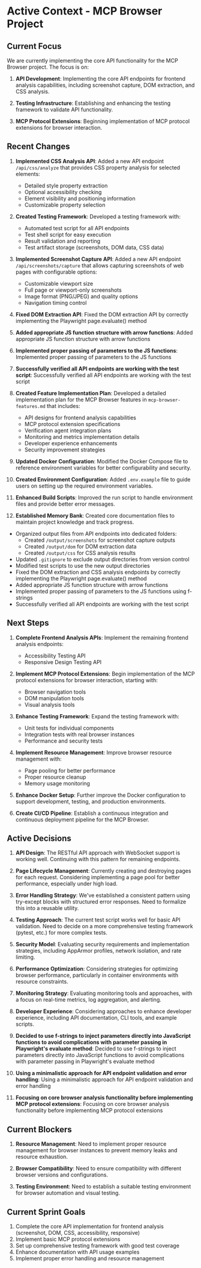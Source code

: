 # Active Context - MCP Browser Project

## Current Focus

We are currently implementing the core API functionality for the MCP Browser project. The focus is on:

1. **API Development**: Implementing the core API endpoints for frontend analysis capabilities, including screenshot capture, DOM extraction, and CSS analysis.

2. **Testing Infrastructure**: Establishing and enhancing the testing framework to validate API functionality.

3. **MCP Protocol Extensions**: Beginning implementation of MCP protocol extensions for browser interaction.

## Recent Changes

1. **Implemented CSS Analysis API**: Added a new API endpoint `/api/css/analyze` that provides CSS property analysis for selected elements:
   - Detailed style property extraction
   - Optional accessibility checking
   - Element visibility and positioning information
   - Customizable property selection

2. **Created Testing Framework**: Developed a testing framework with:
   - Automated test script for all API endpoints
   - Test shell script for easy execution
   - Result validation and reporting
   - Test artifact storage (screenshots, DOM data, CSS data)

3. **Implemented Screenshot Capture API**: Added a new API endpoint `/api/screenshots/capture` that allows capturing screenshots of web pages with configurable options:
   - Customizable viewport size
   - Full page or viewport-only screenshots
   - Image format (PNG/JPEG) and quality options
   - Navigation timing control

4. **Fixed DOM Extraction API**: Fixed the DOM extraction API by correctly implementing the Playwright page.evaluate() method
5. **Added appropriate JS function structure with arrow functions**: Added appropriate JS function structure with arrow functions
6. **Implemented proper passing of parameters to the JS functions**: Implemented proper passing of parameters to the JS functions
7. **Successfully verified all API endpoints are working with the test script**: Successfully verified all API endpoints are working with the test script

8. **Created Feature Implementation Plan**: Developed a detailed implementation plan for the MCP Browser features in `mcp-browser-features.md` that includes:
   - API designs for frontend analysis capabilities
   - MCP protocol extension specifications
   - Verification agent integration plans
   - Monitoring and metrics implementation details
   - Developer experience enhancements
   - Security improvement strategies

9. **Updated Docker Configuration**: Modified the Docker Compose file to reference environment variables for better configurability and security.

10. **Created Environment Configuration**: Added `.env.example` file to guide users on setting up the required environment variables.

11. **Enhanced Build Scripts**: Improved the run script to handle environment files and provide better error messages.

12. **Established Memory Bank**: Created core documentation files to maintain project knowledge and track progress.

- Organized output files from API endpoints into dedicated folders:
  - Created `/output/screenshots` for screenshot capture outputs
  - Created `/output/dom` for DOM extraction data 
  - Created `/output/css` for CSS analysis results
- Updated `.gitignore` to exclude output directories from version control
- Modified test scripts to use the new output directories
- Fixed the DOM extraction and CSS analysis endpoints by correctly implementing the Playwright page.evaluate() method
- Added appropriate JS function structure with arrow functions
- Implemented proper passing of parameters to the JS functions using f-strings
- Successfully verified all API endpoints are working with the test script

## Next Steps

1. **Complete Frontend Analysis APIs**: Implement the remaining frontend analysis endpoints:
   - Accessibility Testing API
   - Responsive Design Testing API

2. **Implement MCP Protocol Extensions**: Begin implementation of the MCP protocol extensions for browser interaction, starting with:
   - Browser navigation tools
   - DOM manipulation tools
   - Visual analysis tools

3. **Enhance Testing Framework**: Expand the testing framework with:
   - Unit tests for individual components
   - Integration tests with real browser instances
   - Performance and security tests

4. **Implement Resource Management**: Improve browser resource management with:
   - Page pooling for better performance
   - Proper resource cleanup
   - Memory usage monitoring

5. **Enhance Docker Setup**: Further improve the Docker configuration to support development, testing, and production environments.

6. **Create CI/CD Pipeline**: Establish a continuous integration and continuous deployment pipeline for the MCP Browser.

## Active Decisions

1. **API Design**: The RESTful API approach with WebSocket support is working well. Continuing with this pattern for remaining endpoints.

2. **Page Lifecycle Management**: Currently creating and destroying pages for each request. Considering implementing a page pool for better performance, especially under high load.

3. **Error Handling Strategy**: We've established a consistent pattern using try-except blocks with structured error responses. Need to formalize this into a reusable utility.

4. **Testing Approach**: The current test script works well for basic API validation. Need to decide on a more comprehensive testing framework (pytest, etc.) for more complex tests.

5. **Security Model**: Evaluating security requirements and implementation strategies, including AppArmor profiles, network isolation, and rate limiting.

6. **Performance Optimization**: Considering strategies for optimizing browser performance, particularly in container environments with resource constraints.

7. **Monitoring Strategy**: Evaluating monitoring tools and approaches, with a focus on real-time metrics, log aggregation, and alerting.

8. **Developer Experience**: Considering approaches to enhance developer experience, including API documentation, CLI tools, and example scripts.

9. **Decided to use f-strings to inject parameters directly into JavaScript functions to avoid complications with parameter passing in Playwright's evaluate method**: Decided to use f-strings to inject parameters directly into JavaScript functions to avoid complications with parameter passing in Playwright's evaluate method
10. **Using a minimalistic approach for API endpoint validation and error handling**: Using a minimalistic approach for API endpoint validation and error handling
11. **Focusing on core browser analysis functionality before implementing MCP protocol extensions**: Focusing on core browser analysis functionality before implementing MCP protocol extensions

## Current Blockers

1. **Resource Management**: Need to implement proper resource management for browser instances to prevent memory leaks and resource exhaustion.

2. **Browser Compatibility**: Need to ensure compatibility with different browser versions and configurations.

3. **Testing Environment**: Need to establish a suitable testing environment for browser automation and visual testing.

## Current Sprint Goals

1. Complete the core API implementation for frontend analysis (screenshot, DOM, CSS, accessibility, responsive)
2. Implement basic MCP protocol extensions
3. Set up comprehensive testing framework with good test coverage
4. Enhance documentation with API usage examples
5. Implement proper error handling and resource management 